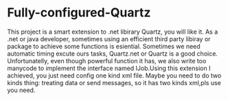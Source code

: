 # Fully-configured-Quartz

This project is a smart extension to .net libirary Quartz, you will like it.
As a .net or java developer, sometimes using an efficient third party libiray or package to achieve some functions is esiential. Sometimes we need automatic timing excute ours tasks, Quartz.net or Quartz is a good choice. Unfortunatelly, even though powerful function it has, we also write too manycode to implement the interface named IJob.Using this extension I achieved, you just need config one kind xml file. Maybe you need to do two kinds thing: treating data or send messages, so it has two kinds xml,pls use you need.

